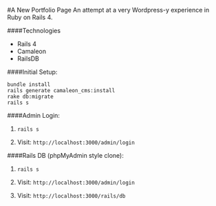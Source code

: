 #A New Portfolio Page
An attempt at a very Wordpress-y experience in Ruby on Rails 4.

####Technologies

* Rails 4
* Camaleon
* RailsDB

####Initial Setup:

```
bundle install
rails generate camaleon_cms:install
rake db:migrate
rails s
```

####Admin Login:

1) `rails s`

2) Visit: `http://localhost:3000/admin/login`

####Rails DB (phpMyAdmin style clone):

1) `rails s`

2) Visit: `http://localhost:3000/admin/login`

3) Visit: `http://localhost:3000/rails/db`
